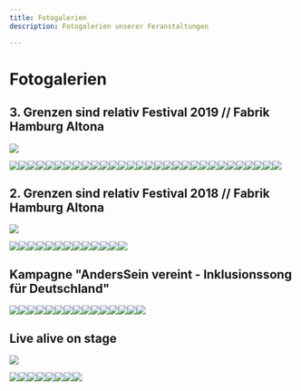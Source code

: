 ```yaml
---
title: Fotogalerien
description: Fotogalerien unserer Feranstaltungen

---
```

# Fotogalerien

## 3. Grenzen sind relativ Festival 2019 // Fabrik Hamburg Altona

<gallery>![](/media/2020/10/img_0008.JPG)

![](/media/2020/10/img_0023.JPG)![](/media/2020/10/img_0060.JPG)![](/media/2020/10/img_0065.JPG)![](/media/2020/10/img_0143.JPG)![](/media/2020/10/img_0147.JPG)![](/media/2020/10/img_0150.JPG)![](/media/2020/10/img_0169.JPG)![](/media/2020/10/img_0173.JPG)![](/media/2020/10/img_0175.JPG)![](/media/2020/10/img_0194.JPG)![](/media/2020/10/img_0228.JPG)![](/media/2020/10/img_0237.JPG)![](/media/2020/10/img_0238.JPG)![](/media/2020/10/img_0260.JPG)![](/media/2020/10/img_0381.JPG)![](/media/2020/10/img_0516.JPG)![](/media/2020/10/img_0662.JPG)![](/media/2020/10/img_0692.JPG)![](/media/2020/10/img_0703.JPG)![](/media/2020/10/img_0756.JPG)![](/media/2020/10/img_0895.JPG)![](/media/2020/10/img_0909.JPG)![](/media/2020/10/img_1047.JPG)![](/media/2020/10/img_1063.JPG)![](/media/2020/10/img_9895.JPG)![](/media/2020/10/img_9898.JPG)![](/media/2020/10/img_9904.JPG)![](/media/2020/10/img_9925.JPG)![](/media/2020/10/img_9983.JPG)![](/media/2020/10/img_9992.JPG)

</gallery>

## 2. Grenzen sind relativ Festival 2018 // Fabrik Hamburg Altona

<gallery>![](/media/2020/10/soularia_kgwfz7qg.jpeg)

![](/media/2020/10/kilez-more-feat-morgaine_-3-7ierea.jpeg)![](/media/2020/10/sebo-kiddo-kat_0uzx28uq.jpeg)![](/media/2020/10/jan-plewka-marco-schmedtje_rpl1llga.jpeg)![](/media/2020/10/mate_9aywrnra.jpeg)![](/media/2020/10/rapfugees-vs-bodyrhythm_bq0-u3ca.jpeg)![](/media/2020/10/safar-band_zd2m3ndg.jpeg)![](/media/2020/10/stringnbase_mbiwn0ng.jpeg)![](/media/2020/10/klaauter-theater_y4xxkw0w.jpeg)![](/media/2020/10/markus-riemann_ycpzyh-g.jpeg)![](/media/2020/10/interaktive-malerei-2_zgjs-bza.jpeg)![](/media/2020/10/interaktive-malerei_tb1g-xag.jpeg)![](/media/2020/10/dreh-friedenssong_ih-kkv7w.jpeg)![](/media/2020/10/infostande_mldwfd3g.jpeg)

</gallery>

## Kampagne "AndersSein vereint - Inklusionssong für Deutschland"

<gallery>

![](/media/2020/10/anderssein-vereint-massenszene1-_-foto-by-tom-roeler.jpg)![](/media/2020/10/katrin-wulff-und-volkan-baydar-in-action-_-foto-by-stephan-olbrich.jpg)![](/media/2020/10/lara-hahnel-_-4-inklusionsprotagonisten.jpg)![](/media/2020/10/anderssein-vereint-crew1-_-foto-by-tom-roeler.jpg)![](/media/2020/10/anderssein-vereint-band-_-gastsanger-_-foto-by-tom-roeler.jpg)![](/media/2020/10/komparsen-_-foto-by-tom-roeler.jpg)![](/media/2020/10/anderssein-vereint-_-musikvideodreh-aufbau-_-foto-by-robin-schmiedebach.jpg)![](/media/2020/10/gastsanger-_-foto-by-tom-roeler.jpg)![](/media/2020/10/anderssein-vereint-massenszene2-_-foto-by-tom-roeler.jpg)![](/media/2020/10/anderssein-vereint-massenszene3-_-foto-by-tom-roeler.jpg)![](/media/2020/10/anderssein-vereint-begegnung-michel-arriens-und-kind-_-foto-by-stephan-olbrich.jpg)![](/media/2020/10/mischa-gohlke-band-feat-katrin-wulff-1-_-potrait-_-foto-by-tom-roeler.jpg)![](/media/2020/10/grenzen-sind-relativ-initiator-mischa-gohlke-_-foto-by-stephan-olbrich.jpg)![](/media/2020/10/asv-festival-_-anderssein-vereint-_-foto-by-marie-tabuena-_-online.jpg)![](/media/2020/10/asv-festival-_-anderssein-vereint-_-foto-by-stephan-olbrich-_-online.jpg)

</gallery>

## Live alive on stage

<gallery>

![](/media/2020/10/neu1.jpg)

![](/media/2020/10/hoffenheim1.png)![](/media/2020/10/hoffenheim2.jpg)![](/media/2020/10/est-asv.jpg)![](/media/2020/10/friedenssong-ptm-2017.jpg)![](/media/2020/10/konfliktlotsentage.jpg)![](/media/2020/10/kinder.jpg)![](/media/2020/10/gruppenfoto.jpg)![](/media/2020/10/talk.jpg)

</gallery>
